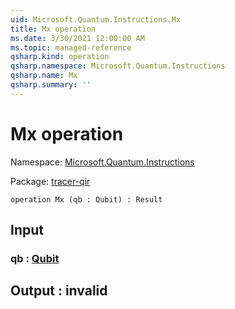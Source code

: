 ```yaml
---
uid: Microsoft.Quantum.Instructions.Mx
title: Mx operation
ms.date: 3/30/2021 12:00:00 AM
ms.topic: managed-reference
qsharp.kind: operation
qsharp.namespace: Microsoft.Quantum.Instructions
qsharp.name: Mx
qsharp.summary: ''
---
```


# Mx operation

Namespace: [Microsoft.Quantum.Instructions](xref:Microsoft.Quantum.Instructions)

Package: [tracer-qir](https://nuget.org/packages/tracer-qir)




```qsharp
operation Mx (qb : Qubit) : Result
```


## Input

### qb : [Qubit](xref:microsoft.quantum.lang-ref.qubit)





## Output : __invalid<Result>__

